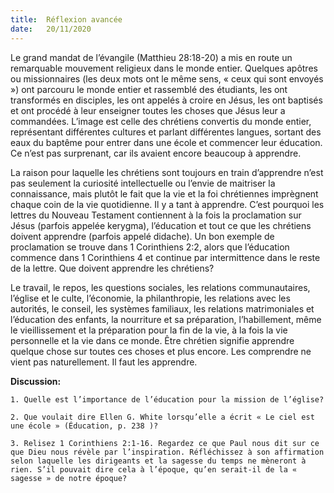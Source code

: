 ```yaml
---
title:  Réflexion avancée
date:   20/11/2020
---
```


Le grand mandat de l’évangile (Matthieu 28:18-20) a mis en route un remarquable mouvement religieux dans le monde entier. Quelques apôtres ou missionnaires (les deux mots ont le même sens, « ceux qui sont envoyés ») ont parcouru le monde entier et rassemblé des étudiants, les ont transformés en disciples, les ont appelés à croire en Jésus, les ont baptisés et ont procédé à leur enseigner toutes les choses que Jésus leur a commandées. L’image est celle des chrétiens convertis du monde entier, représentant différentes cultures et parlant différentes langues, sortant des eaux du baptême pour entrer dans une école et commencer leur éducation. Ce n’est pas surprenant, car ils avaient encore beaucoup à apprendre.

La raison pour laquelle les chrétiens sont toujours en train d’apprendre n’est pas seulement la curiosité intellectuelle ou l’envie de maitriser la connaissance, mais plutôt le fait que la vie et la foi chrétiennes imprègnent chaque coin de la vie quotidienne. Il y a tant à apprendre. C’est pourquoi les lettres du Nouveau Testament contiennent à la fois la proclamation sur Jésus (parfois appelée kerygma), l’éducation et tout ce que les chrétiens doivent apprendre (parfois appelé didache). Un bon exemple de proclamation se trouve dans 1 Corinthiens 2:2, alors que l’éducation commence dans 1 Corinthiens 4 et continue par intermittence dans le reste de la lettre. Que doivent apprendre les chrétiens?

Le travail, le repos, les questions sociales, les relations communautaires, l’église et le culte, l’économie, la philanthropie, les relations avec les autorités, le conseil, les systèmes familiaux, les relations matrimoniales et l’éducation des enfants, la nourriture et sa préparation, l’habillement, même le vieillissement et la préparation pour la fin de la vie, à la fois la vie personnelle et la vie dans ce monde. Être chrétien signifie apprendre quelque chose sur toutes ces choses et plus encore. Les comprendre ne vient pas naturellement. Il faut les apprendre.

**Discussion:**

`1. Quelle est l’importance de l’éducation pour la mission de l’église?`

`2. Que voulait dire Ellen G. White lorsqu’elle a écrit « Le ciel est une école » (Éducation, p. 238 )?`

`3. Relisez 1 Corinthiens 2:1-16. Regardez ce que Paul nous dit sur ce que Dieu nous révèle par l’inspiration. Réfléchissez à son affirmation selon laquelle les dirigeants et la sagesse du temps ne mèneront à rien. S’il pouvait dire cela à l’époque, qu’en serait-il de la « sagesse » de notre époque?`